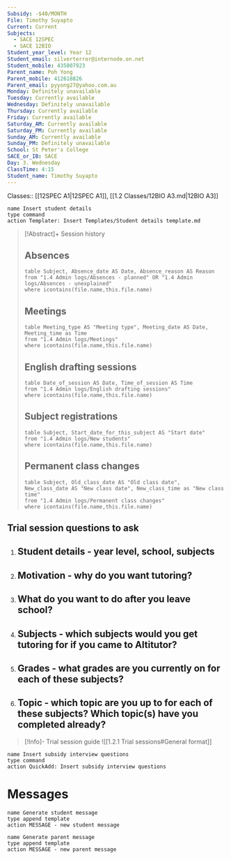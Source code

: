 ```yaml
---
Subsidy: -$40/MONTH
File: Timothy Suyapto
Current: Current
Subjects:
  - SACE 12SPEC
  - SACE 12BIO
Student_year_level: Year 12
Student_email: silverterror@internode.on.net
Student_mobile: 435807923
Parent_name: Poh Yong
Parent_mobile: 412618826
Parent_email: pyyong27@yahoo.com.au
Monday: Definitely unavailable
Tuesday: Currently available
Wednesday: Definitely unavailable
Thursday: Currently available
Friday: Currently available
Saturday_AM: Currently available
Saturday_PM: Currently available
Sunday_AM: Currently available
Sunday_PM: Definitely unavailable
School: St Peter's College
SACE_or_IB: SACE
Day: 3. Wednesday
ClassTime: 4:15
Student_name: Timothy Suyapto
---
```

Classes:: [[12SPEC A1|12SPEC A1]], [[1.2 Classes/12BIO A3.md|12BIO A3]]
```button
name Insert student details
type command
action Templater: Insert Templates/Student details template.md
```

> [!Abstract]+ Session history
> ## Absences
> ```dataview
> table Subject, Absence_date AS Date, Absence_reason AS Reason
> from "1.4 Admin logs/Absences - planned" OR "1.4 Admin logs/Absences - unexplained"
> where icontains(file.name,this.file.name)
> ```
> 
> ## Meetings
> ```dataview
> table Meeting_type AS "Meeting type", Meeting_date AS Date, Meeting_time as Time
> from "1.4 Admin logs/Meetings" 
> where icontains(file.name,this.file.name)
> ```
> 
> ## English drafting sessions
> ```dataview
> table Date_of_session AS Date, Time_of_session AS Time
> from "1.4 Admin logs/English drafting sessions"
> where icontains(file.name,this.file.name)
> ```
> 
> ## Subject registrations
> ```dataview
> table Subject, Start_date_for_this_subject AS "Start date"
> from "1.4 Admin logs/New students"
> where icontains(file.name,this.file.name)
> ```
> 
> ## Permanent class changes
> ```dataview
> table Subject, Old_class_date AS "Old class date", New_class_date AS "New class date", New_class_time as "New class time"
> from "1.4 Admin logs/Permanent class changes"
> where icontains(file.name,this.file.name)
> 


## Trial session questions to ask
1. **Student details** - year level, school, subjects 
	- 
2. **Motivation** - why do you want tutoring?
	- 
3.  What do you want to do after you leave school?
	- 
4. **Subjects** - which subjects would you get tutoring for if you came to Altitutor?
	- 
5. **Grades** - what grades are you currently on for each of these subjects?
	- 
6.  **Topic** - which topic are you up to for each of these subjects? Which topic(s) have you completed already?
	- 

> [!Info]- Trial session guide
![[1.2.1 Trial sessions#General format]]

```button
name Insert subsidy interview questions
type command
action QuickAdd: Insert subsidy interview questions
```



# Messages
```button
name Generate student message
type append template
action MESSAGE - new student message
```



```button
name Generate parent message
type append template
action MESSAGE - new parent message
```

